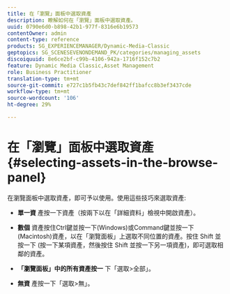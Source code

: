 ```yaml
---
title: 在「瀏覽」面板中選取資產
description: 瞭解如何在「瀏覽」面板中選取資產。
uuid: 0790e6d0-b898-42b1-977f-8316e6b19573
contentOwner: admin
content-type: reference
products: SG_EXPERIENCEMANAGER/Dynamic-Media-Classic
geptopics: SG_SCENESEVENONDEMAND_PK/categories/managing_assets
discoiquuid: 8e6ce2bf-c99b-4106-942a-1716f152c7b2
feature: Dynamic Media Classic,Asset Management
role: Business Practitioner
translation-type: tm+mt
source-git-commit: e727c1b5fb43c7def842ff1bafcc8b3ef3437cde
workflow-type: tm+mt
source-wordcount: '106'
ht-degree: 29%

---
```



# 在「瀏覽」面板中選取資產{#selecting-assets-in-the-browse-panel}

在瀏覽面板中選取資產，即可予以使用。使用這些技巧來選取資產:

* **單一資**
產按一下資產（按兩下以在「詳細資料」檢視中開啟資產）。

* **數個**
資產按住Ctrl鍵並按一下(Windows)或Command鍵並按一下(Macintosh)資產，以在「瀏覽面板」上選取不同位置的資產。按住 Shift 並按一下 (按一下某項資產，然後按住 Shift 並按一下另一項資產)，即可選取相鄰的資產。

* **「瀏覽面板」中的所有資產按一**
下「選取>全部」。

* **無資**
產按一下「選取>無」。
